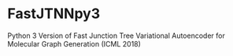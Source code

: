 # FastJTNNpy3
Python 3 Version of Fast Junction Tree Variational Autoencoder for Molecular Graph Generation (ICML 2018)
